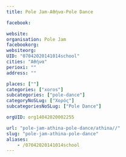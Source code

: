 ```yaml
---
title: Pole Jam-Αθήνα-Pole Dance

facebook:

website:
organisation: Pole Jam
facebookorg:
websiteorg:
UID: "07042020141014school"
cities: "Αθήνα"
perioxi: ""
address: ""

places: [""]
categories: ["xoros"]
subcategories: ["pole-dance"]
categoryNoSLug: ["Χορός"]
subcategoriesNoSLug: ["Pole Dance"]

orgUID: org14042020002255

url: "pole-jam-athina-pole-dance/athina//"
slug: "pole-jam-athina-pole-dance"
aliases:
    - /07042020141014school
---
```





